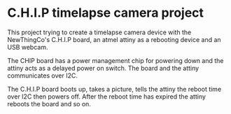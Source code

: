 # C.H.I.P timelapse camera project

This project trying to create a timelapse camera device with the NewThingCo's
C.H.I.P board, an atmel attiny as a rebooting device and an USB webcam.

The CHIP board has a power management chip for powering down and the attiny acts
as a delayed power on switch. The board and the attiny communicates over I2C.

The C.H.I.P board boots up, takes a picture, tells the attiny the reboot time
over I2C then powers off. After the reboot time has expired the attiny reboots
the board and so on.
